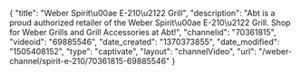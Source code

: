 {
    "title": "Weber Spirit\u00ae E-210\u2122 Grill",
    "description": "Abt is a proud authorized retailer of the Weber Spirit\u00ae E-210\u2122 Grill. Shop for Weber Grills and Grill Accessories at Abt!",
    "channelid": "70361815",
    "videoid": "69885546",
    "date_created": "1370373855",
    "date_modified": "1505408152",
    "type": "captivate",
    "layout": "channelVideo",
    "url": "\/weber-channel\/spirit-e-210\/70361815-69885546"
}